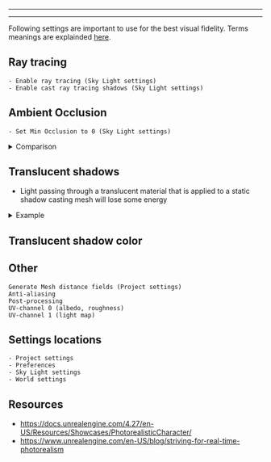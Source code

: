 
---
---

Following settings are important to use for the best visual fidelity. Terms meanings are explainded 
[here](https://github.com/Epicrex/3DArtistsHandbook/wiki/0.0_Tecnical-Terms_Theory).

## Ray tracing
```
- Enable ray tracing (Sky Light settings)
- Enable cast ray tracing shadows (Sky Light settings)
```

## Ambient Occlusion
```
- Set Min Occlusion to 0 (Sky Light settings)
```
<details>
<summary>Comparison</summary>
No Ambient Occlusion

![No Ambient Occlusion](https://i.imgur.com/WkqM2Li.png)

Ambient Occlusion

![Ambient Occlusion](https://i.imgur.com/MkwP0Vn.png)

No Ambient Occlusion

![No Ambient Occlusionon](https://i.imgur.com/vdGTOET.png)

Ambient Occlusion

![Ambient Occlusion](https://i.imgur.com/z6Id944.png)
</details>

## Translucent shadows
- Light passing through a translucent material that is applied to a static shadow casting mesh will lose some energy

<details>
<summary>Example</summary>
Translucent shadows (Note that color isn't important here)

![Translucent shadows](https://i.imgur.com/CHg6bnG.png)
</details>

## Translucent shadow color

## Other
```
Generate Mesh distance fields (Project settings)
Anti-aliasing
Post-processing
UV-channel 0 (albedo, roughness)
UV-channel 1 (light map)
```

## Settings locations
```
- Project settings
- Preferences
- Sky Light settings
- World settings
```

## Resources
- https://docs.unrealengine.com/4.27/en-US/Resources/Showcases/PhotorealisticCharacter/
- https://www.unrealengine.com/en-US/blog/striving-for-real-time-photorealism
